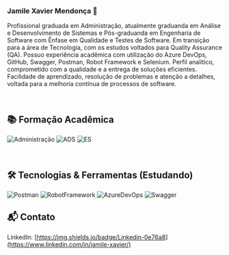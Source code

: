 ### Jamile Xavier Mendonça 🐞

Profissional graduada em Administração, atualmente graduanda em Análise e Desenvolvimento de Sistemas e Pós-graduanda em Engenharia de Software com Ênfase em Qualidade e Testes de Software. Em transição para a área de Tecnologia, com os estudos voltados para Quality Assurance (QA).
Possuo experiência acadêmica com utilização do Azure DevOps, GitHub, Swagger, Postman, Robot Framework e Selenium.
Perfil analítico, comprometido com a qualidade e a entrega de soluções eficientes. Facilidade de aprendizado, resolução de problemas e atenção a detalhes, voltada para a melhoria contínua de processos de software.

<br>

## 📚 Formação Acadêmica

![Administração](https://img.shields.io/badge/Administra%C3%A7%C3%A3o-0F52BA)
![ADS](<https://img.shields.io/badge/An%C3%A1lise%20e%20Desenvolvimento%20de%20Sistemas%20(Cursando)-0F52BA>)
![ES](<https://img.shields.io/badge/Engenharia%20de%20Software%20com%20%C3%8Anfase%20em%20Teste%20de%20Software(Cursando)-0F52BA>)

<br>

## 🛠️ Tecnologias & Ferramentas (Estudando)

![Postman](https://img.shields.io/badge/Postman-FF6C37?STYLO&logo=Postman&logoColor=FFFFFF)
![RobotFramework](https://img.shields.io/badge/Robot%20Framework-00c0b5?STYLO&logo=robotframework&logoColor=FFFFFF)
![AzureDevOps](https://img.shields.io/badge/Azure%20DevOps-007acc?STYLO&logo=azuredevops&logoColor=FFFFFF)
![Swagger](https://img.shields.io/badge/Swagger-63db2a?STYLO&logo=swagger&logoColor=FFFFFF)

## 📬 Contato

LinkedIn: [https://img.shields.io/badge/Linkedin-0e76a8](https://www.linkedin.com/in/jamile-xavier/)

